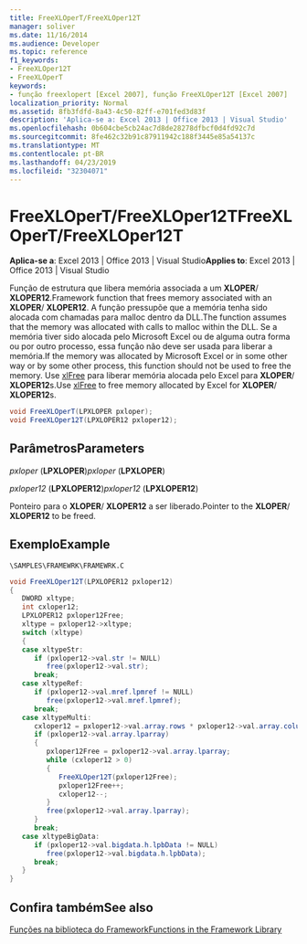 ```yaml
---
title: FreeXLOperT/FreeXLOper12T
manager: soliver
ms.date: 11/16/2014
ms.audience: Developer
ms.topic: reference
f1_keywords:
- FreeXLOper12T
- FreeXLOperT
keywords:
- função freexlopert [Excel 2007], função FreeXLOper12T [Excel 2007]
localization_priority: Normal
ms.assetid: 8fb3fdfd-8a43-4c50-82ff-e701fed3d83f
description: 'Aplica-se a: Excel 2013 | Office 2013 | Visual Studio'
ms.openlocfilehash: 0b604cbe5cb24ac7d8de28278dfbcf0d4fd92c7d
ms.sourcegitcommit: 8fe462c32b91c87911942c188f3445e85a54137c
ms.translationtype: MT
ms.contentlocale: pt-BR
ms.lasthandoff: 04/23/2019
ms.locfileid: "32304071"
---
```

# <a name="freexlopertfreexloper12t"></a><span data-ttu-id="9f0a2-104">FreeXLOperT/FreeXLOper12T</span><span class="sxs-lookup"><span data-stu-id="9f0a2-104">FreeXLOperT/FreeXLOper12T</span></span>

 <span data-ttu-id="9f0a2-105">**Aplica-se a**: Excel 2013 | Office 2013 | Visual Studio</span><span class="sxs-lookup"><span data-stu-id="9f0a2-105">**Applies to**: Excel 2013 | Office 2013 | Visual Studio</span></span> 
  
<span data-ttu-id="9f0a2-106">Função de estrutura que libera memória associada a um **XLOPER**/ **XLOPER12**.</span><span class="sxs-lookup"><span data-stu-id="9f0a2-106">Framework function that frees memory associated with an **XLOPER**/ **XLOPER12**.</span></span> <span data-ttu-id="9f0a2-107">A função pressupõe que a memória tenha sido alocada com chamadas para malloc dentro da DLL.</span><span class="sxs-lookup"><span data-stu-id="9f0a2-107">The function assumes that the memory was allocated with calls to malloc within the DLL.</span></span> <span data-ttu-id="9f0a2-108">Se a memória tiver sido alocada pelo Microsoft Excel ou de alguma outra forma ou por outro processo, essa função não deve ser usada para liberar a memória.</span><span class="sxs-lookup"><span data-stu-id="9f0a2-108">If the memory was allocated by Microsoft Excel or in some other way or by some other process, this function should not be used to free the memory.</span></span> <span data-ttu-id="9f0a2-109">Use [xlFree](xlfree.md) para liberar memória alocada pelo Excel para **XLOPER**/ **XLOPER12**s.</span><span class="sxs-lookup"><span data-stu-id="9f0a2-109">Use [xlFree](xlfree.md) to free memory allocated by Excel for **XLOPER**/ **XLOPER12**s.</span></span> 
  
```cs
void FreeXLOperT(LPXLOPER pxloper);
void FreeXLOper12T(LPXLOPER12 pxloper12);
```

## <a name="parameters"></a><span data-ttu-id="9f0a2-110">Parâmetros</span><span class="sxs-lookup"><span data-stu-id="9f0a2-110">Parameters</span></span>

 <span data-ttu-id="9f0a2-111">_pxloper_ (**LPXLOPER**)</span><span class="sxs-lookup"><span data-stu-id="9f0a2-111">_pxloper_ (**LPXLOPER**)</span></span>
  
 <span data-ttu-id="9f0a2-112">_pxloper12_ (**LPXLOPER12**)</span><span class="sxs-lookup"><span data-stu-id="9f0a2-112">_pxloper12_ (**LPXLOPER12**)</span></span>
  
<span data-ttu-id="9f0a2-113">Ponteiro para o **XLOPER**/ **XLOPER12** a ser liberado.</span><span class="sxs-lookup"><span data-stu-id="9f0a2-113">Pointer to the **XLOPER**/ **XLOPER12** to be freed.</span></span> 
  
## <a name="example"></a><span data-ttu-id="9f0a2-114">Exemplo</span><span class="sxs-lookup"><span data-stu-id="9f0a2-114">Example</span></span>

 `\SAMPLES\FRAMEWRK\FRAMEWRK.C`
  
```cs
void FreeXLOper12T(LPXLOPER12 pxloper12)
{
   DWORD xltype;
   int cxloper12;
   LPXLOPER12 pxloper12Free;
   xltype = pxloper12->xltype;
   switch (xltype)
   {
   case xltypeStr:
      if (pxloper12->val.str != NULL)
         free(pxloper12->val.str);
      break;
   case xltypeRef:
      if (pxloper12->val.mref.lpmref != NULL)
         free(pxloper12->val.mref.lpmref);
      break;
   case xltypeMulti:
      cxloper12 = pxloper12->val.array.rows * pxloper12->val.array.columns;
      if (pxloper12->val.array.lparray)
      {
         pxloper12Free = pxloper12->val.array.lparray;
         while (cxloper12 > 0)
         {
            FreeXLOper12T(pxloper12Free);
            pxloper12Free++;
            cxloper12--;
         }
         free(pxloper12->val.array.lparray);
      }
      break;
   case xltypeBigData:
      if (pxloper12->val.bigdata.h.lpbData != NULL)
         free(pxloper12->val.bigdata.h.lpbData);
      break;
   }
}
```

## <a name="see-also"></a><span data-ttu-id="9f0a2-115">Confira também</span><span class="sxs-lookup"><span data-stu-id="9f0a2-115">See also</span></span>



[<span data-ttu-id="9f0a2-116">Funções na biblioteca do Framework</span><span class="sxs-lookup"><span data-stu-id="9f0a2-116">Functions in the Framework Library</span></span>](functions-in-the-framework-library.md)

